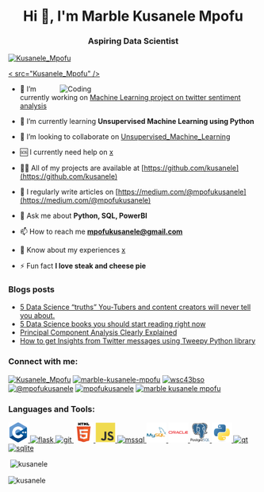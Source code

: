 <h1 align="center">Hi 👋, I'm Marble Kusanele Mpofu</h1>
<h3 align="center">Aspiring Data Scientist</h3>

<p align="left"> <a href="https://twitter.com/Kusanele_Mpofu" target="blank"><img src="https://img.shields.io/twitter/follow/Kusanele_Mpofu?logo=twitter&style=for-the-badge" alt="Kusanele_Mpofu" /></a> </p> 
<p align="left"> <a href="https://linktr.ee/kusanele" target="blank">< src="Kusanele_Mpofu" /></a> </p>

<img align="right" alt = "Coding" width = "400" src = "https://github.com/kusanele/kusanele/blob/733474419d37ec513ea8ea390a2adbf66242c6ae/1656590557136.jpg">

- 🔭 I’m currently working on [Machine Learning project on twitter sentiment analysis](https://github.com/kusanele/Twitter_catfish_account_sentiment_analysis)

- 🌱 I’m currently learning **Unsupervised Machine Learning using Python**

- 👯 I’m looking to collaborate on [Unsupervised_Machine_Learning](https://github.com/kusanele/Unsupervised_Machine_Learning)

- 🆘 I currently need help on [x](x)

- 👨‍💻 All of my projects are available at [https://github.com/kusanele](https://github.com/kusanele)

- 📝 I regularly write articles on [https://medium.com/@mpofukusanele](https://medium.com/@mpofukusanele)

- 💬 Ask me about **Python, SQL, PowerBI**

- 📫 How to reach me **mpofukusanele@gmail.com**

- 📄 Know about my experiences [x](x)

- ⚡ Fun fact **I love steak and cheese pie**

### Blogs posts
<!-- BLOG-POST-LIST:START -->
- [5 Data Science “truths” You-Tubers and content creators will never tell you about.](https://medium.com/@mpofukusanele/5-data-science-truths-you-tubers-and-content-creators-will-never-tell-you-about-d9a68b900b9f?source=rss-50b9edea1004------2)
- [5 Data Science books you should start reading right now](https://medium.com/@mpofukusanele/data-science-books-you-start-reading-right-now-f197052f65bf?source=rss-50b9edea1004------2)
- [Principal Component Analysis Clearly Explained](https://medium.com/@mpofukusanele/principal-component-analysis-clearly-explained-70f04355c441?source=rss-50b9edea1004------2)
- [How to get Insights from Twitter messages using Tweepy Python library](https://medium.com/@mpofukusanele/how-to-get-insights-from-tweeter-messages-using-tweepy-python-library-749b1284125d?source=rss-50b9edea1004------2)
<!-- BLOG-POST-LIST:END -->

<h3 align="left">Connect with me:</h3>
<p align="left">
<a href="https://twitter.com/Kusanele_Mpofu" target="blank"><img align="center" src="https://raw.githubusercontent.com/rahuldkjain/github-profile-readme-generator/master/src/images/icons/Social/twitter.svg" alt="Kusanele_Mpofu" height="30" width="40" /></a>
<a href="https://linkedin.com/in/marble-kusanele-mpofu" target="blank"><img align="center" src="https://raw.githubusercontent.com/rahuldkjain/github-profile-readme-generator/master/src/images/icons/Social/linked-in-alt.svg" alt="marble-kusanele-mpofu" height="30" width="40" /></a>
<a href="https://kaggle.com/wsc43bso" target="blank"><img align="center" src="https://raw.githubusercontent.com/rahuldkjain/github-profile-readme-generator/master/src/images/icons/Social/kaggle.svg" alt="wsc43bso" height="30" width="40" /></a>
<a href="https://medium.com/@mpofukusanele" target="blank"><img align="center" src="https://raw.githubusercontent.com/rahuldkjain/github-profile-readme-generator/master/src/images/icons/Social/medium.svg" alt="@mpofukusanele" height="30" width="40" /></a>
<a href="https://www.youtube.com/c/mpofukusanele" target="blank"><img align="center" src="https://raw.githubusercontent.com/rahuldkjain/github-profile-readme-generator/master/src/images/icons/Social/youtube.svg" alt="mpofukusanele" height="30" width="40" /></a>
<a href="https://discord.gg/marble kusanele mpofu" target="blank"><img align="center" src="https://raw.githubusercontent.com/rahuldkjain/github-profile-readme-generator/master/src/images/icons/Social/discord.svg" alt="marble kusanele mpofu" height="30" width="40" /></a>
</p>

<h3 align="left">Languages and Tools:</h3>
<p align="left"> <a href="https://www.w3schools.com/cpp/" target="_blank" rel="noreferrer"> <img src="https://raw.githubusercontent.com/devicons/devicon/master/icons/cplusplus/cplusplus-original.svg" alt="cplusplus" width="40" height="40"/> </a> <a href="https://flask.palletsprojects.com/" target="_blank" rel="noreferrer"> <img src="https://www.vectorlogo.zone/logos/pocoo_flask/pocoo_flask-icon.svg" alt="flask" width="40" height="40"/> </a> <a href="https://git-scm.com/" target="_blank" rel="noreferrer"> <img src="https://www.vectorlogo.zone/logos/git-scm/git-scm-icon.svg" alt="git" width="40" height="40"/> </a> <a href="https://www.w3.org/html/" target="_blank" rel="noreferrer"> <img src="https://raw.githubusercontent.com/devicons/devicon/master/icons/html5/html5-original-wordmark.svg" alt="html5" width="40" height="40"/> </a> <a href="https://developer.mozilla.org/en-US/docs/Web/JavaScript" target="_blank" rel="noreferrer"> <img src="https://raw.githubusercontent.com/devicons/devicon/master/icons/javascript/javascript-original.svg" alt="javascript" width="40" height="40"/> </a> <a href="https://www.microsoft.com/en-us/sql-server" target="_blank" rel="noreferrer"> <img src="https://www.svgrepo.com/show/303229/microsoft-sql-server-logo.svg" alt="mssql" width="40" height="40"/> </a> <a href="https://www.mysql.com/" target="_blank" rel="noreferrer"> <img src="https://raw.githubusercontent.com/devicons/devicon/master/icons/mysql/mysql-original-wordmark.svg" alt="mysql" width="40" height="40"/> </a> <a href="https://www.oracle.com/" target="_blank" rel="noreferrer"> <img src="https://raw.githubusercontent.com/devicons/devicon/master/icons/oracle/oracle-original.svg" alt="oracle" width="40" height="40"/> </a> <a href="https://www.postgresql.org" target="_blank" rel="noreferrer"> <img src="https://raw.githubusercontent.com/devicons/devicon/master/icons/postgresql/postgresql-original-wordmark.svg" alt="postgresql" width="40" height="40"/> </a> <a href="https://www.python.org" target="_blank" rel="noreferrer"> <img src="https://raw.githubusercontent.com/devicons/devicon/master/icons/python/python-original.svg" alt="python" width="40" height="40"/> </a> <a href="https://www.qt.io/" target="_blank" rel="noreferrer"> <img src="https://upload.wikimedia.org/wikipedia/commons/0/0b/Qt_logo_2016.svg" alt="qt" width="40" height="40"/> </a> <a href="https://www.sqlite.org/" target="_blank" rel="noreferrer"> <img src="https://www.vectorlogo.zone/logos/sqlite/sqlite-icon.svg" alt="sqlite" width="40" height="40"/> </a> </p>

<p>&nbsp;<img align="center" src="https://github-readme-stats.vercel.app/api?username=kusanele&show_icons=true&locale=en" alt="kusanele" /></p>

<p><img align="center" src="https://github-readme-streak-stats.herokuapp.com/?user=kusanele&" alt="kusanele" /></p>

